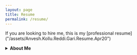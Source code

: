 ```yaml
---
layout: page
title: Resume
permalink: /resume/
---
```


If you are looking to hire me, this is my [professional resume] ("/assets/Anvesh.Kollu.Reddi.Gari.Resume.Apr20")

<details><summary><b>About Me</b></summary>

<p>
Hi, I am <i>Anvesh Kollu</i>. I lead a team of data scientists at [Quotient](https://quotient.com). This is my personal website.
</p>


</details>
